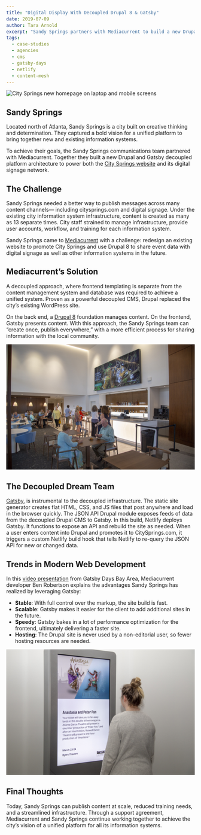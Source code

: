 ```yaml
---
title: "Digital Display With Decoupled Drupal 8 & Gatsby"
date: 2019-07-09
author: Tara Arnold
excerpt: "Sandy Springs partners with Mediacurrent to build a new Drupal and Gatsby decoupled platform architecture powering both the City Springs website and its digital signage network."
tags:
  - case-studies
  - agencies
  - cms
  - gatsby-days
  - netlify
  - content-mesh
---
```


![City Springs new homepage on laptop and mobile screens](./images/CitySprings1.jpg "City Springs Drupal homepage")

## Sandy Springs

Located north of Atlanta, Sandy Springs is a city built on creative thinking and determination. They captured a bold vision for a unified platform to bring together new and existing information systems.

To achieve their goals, the Sandy Springs communications team partnered with Mediacurrent. Together they built a new Drupal and Gatsby decoupled platform architecture to power both the [City Springs website](https://citysprings.com/) and its digital signage network.

## The Challenge

Sandy Springs needed a better way to publish messages across many content channels— including citysprings.com and digital signage. Under the existing city information system infrastructure, content is created as many as 13 separate times. City staff strained to manage infrastructure, provide user accounts, workflow, and training for each information system.

Sandy Springs came to [Mediacurrent](https://www.mediacurrent.com/?utm_source=gatsbyjs&utm_medium=blog&utm_campaign=partners2019&utm_content=mediacurrent) with a challenge: redesign an existing website to promote City Springs and use Drupal 8 to share event data with digital signage as well as other information systems in the future.

## Mediacurrent’s Solution

A decoupled approach, where frontend templating is separate from the content management system and database was required to achieve a unified system. Proven as a powerful decoupled CMS, Drupal replaced the city’s existing WordPress site.

On the back end, a [Drupal 8](https://www.drupal.org/8) foundation manages content. On the frontend, Gatsby presents content. With this approach, the Sandy Springs team can “create once, publish everywhere,” with a more efficient process for sharing information with the local community.

![Drupal-powered large scale digital signage in a cafe](./images/CitySprings2.jpg "City Spring's large scale digital signage")

## The Decoupled Dream Team

[Gatsby](/), is instrumental to the decoupled infrastructure. The static site generator creates flat HTML, CSS, and JS files that post anywhere and load in the browser quickly. The JSON API Drupal module exposes feeds of data from the decoupled Drupal CMS to Gatsby.
In this build, Netlify deploys Gatsby. It functions to expose an API and rebuild the site as needed. When a user enters content into Drupal and promotes it to CitySprings.com, it triggers a custom Netlify build hook that tells Netlify to re-query the JSON API for new or changed data.

## Trends in Modern Web Development

In this [video presentation](https://www.youtube.com/watch?time_continue=3&v=QiocnDGnKfs) from Gatsby Days Bay Area, Mediacurrent developer Ben Robertson explains the advantages Sandy Springs has realized by leveraging Gatsby:

- **Stable**: With full control over the markup, the site build is fast.
- **Scalable**: Gatsby makes it easier for the client to add additional sites in the future.
- **Speedy**: Gatsby bakes in a lot of performance optimization for the frontend, ultimately delivering a faster site.
- **Hosting**: The Drupal site is never used by a non-editorial user, so fewer hosting resources are needed.

![Drupal-powered digital display kiosk promotes a theatre event](./images/CitySprings3.jpg "City Spring's digital signage kiosk")

## Final Thoughts

Today, Sandy Springs can publish content at scale, reduced training needs, and a streamlined infrastructure. Through a support agreement, Mediacurrent and Sandy Springs continue working together to achieve the city’s vision of a unified platform for all its information systems.
